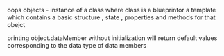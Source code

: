 oops
objects -  instance of a class where class is a blueprintor a template which contains a basic structure , state , properties and methods for that obejct


printing object.dataMember without initialization will return default values corresponding to the data type of data members